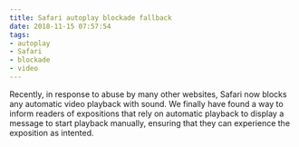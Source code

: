 ```yaml
---
title: Safari autoplay blockade fallback
date: 2018-11-15 07:57:54
tags:
- autoplay
- Safari
- blockade
- video
---
```


Recently, in response to abuse by many other websites, Safari now blocks any automatic video playback with sound.
We finally have found a way to inform readers of expositions that rely on automatic playback to display a message to start playback manually, ensuring that they can experience the exposition as intented.
